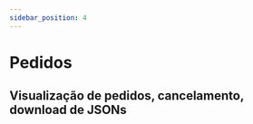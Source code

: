 ```yaml
---
sidebar_position: 4
---
```


# Pedidos

## Visualização de pedidos, cancelamento, download de JSONs

